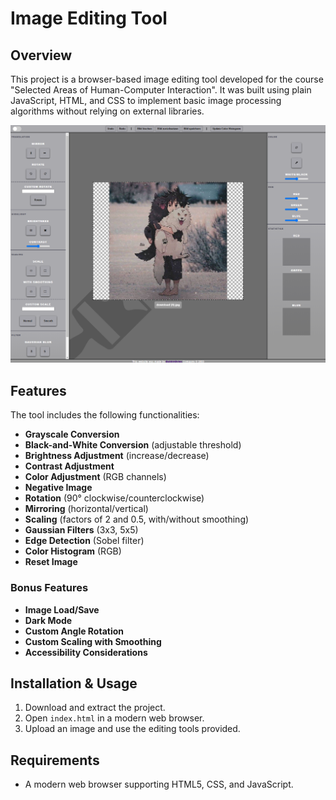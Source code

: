 # Image Editing Tool

## Overview
This project is a browser-based image editing tool developed for the course "Selected Areas of Human-Computer Interaction". It was built using plain JavaScript, HTML, and CSS to implement basic image processing algorithms without relying on external libraries.

<img src="example_photo.png" alt="Example Photo" width="600"/>

## Features
The tool includes the following functionalities:

- **Grayscale Conversion**
- **Black-and-White Conversion** (adjustable threshold)
- **Brightness Adjustment** (increase/decrease)
- **Contrast Adjustment**
- **Color Adjustment** (RGB channels)
- **Negative Image**
- **Rotation** (90° clockwise/counterclockwise)
- **Mirroring** (horizontal/vertical)
- **Scaling** (factors of 2 and 0.5, with/without smoothing)
- **Gaussian Filters** (3x3, 5x5)
- **Edge Detection** (Sobel filter)
- **Color Histogram** (RGB)
- **Reset Image**

### Bonus Features
- **Image Load/Save**
- **Dark Mode**
- **Custom Angle Rotation**
- **Custom Scaling with Smoothing**
- **Accessibility Considerations**

## Installation & Usage
1. Download and extract the project.
2. Open `index.html` in a modern web browser.
3. Upload an image and use the editing tools provided.

## Requirements
- A modern web browser supporting HTML5, CSS, and JavaScript.
